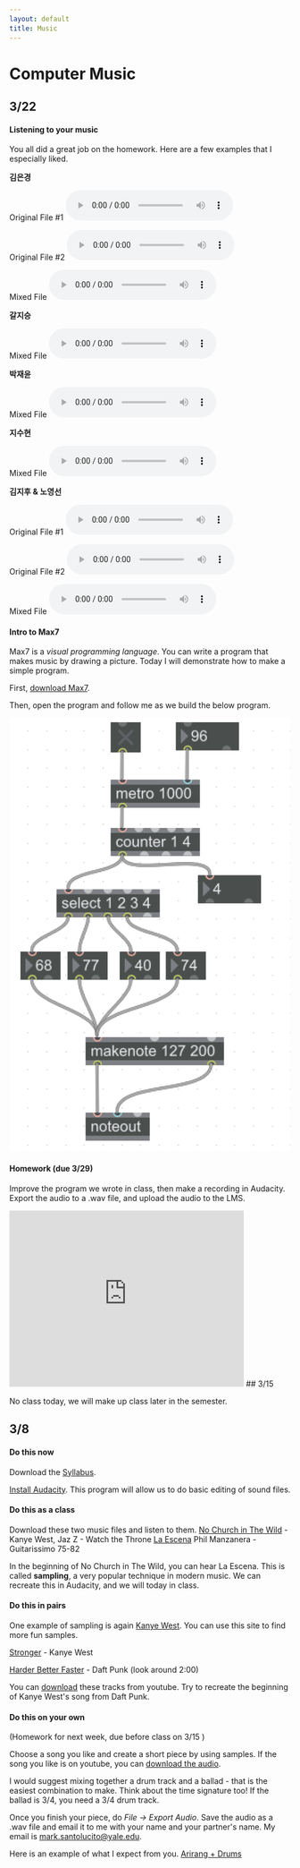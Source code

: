 ```yaml
---
layout: default
title: Music
---
```


# Computer Music

## 3/22

#### Listening to your music

You all did a great job on the homework.
Here are a few examples that I especially liked.

**김은경**
<p>
Original File #1
<audio controls>
  <source src="/ggu/music/samples/BIGBANG_BAE_BAE.mp3" type="audio/mpeg">
Your browser does not support the audio element.
</audio></p>

<p>
Original File #2
<audio controls>
  <source src="/ggu/music/samples/IF_YOU_BIGBANG.mp3" type="audio/mpeg">
Your browser does not support the audio element.
</audio></p>

<p>
Mixed File
<audio controls>
  <source src="/ggu/music/samples/Acapella_and_drums.wav" type="audio/wav">
Your browser does not support the audio element.
</audio></p>

**갈지승**
<p>
Mixed File
<audio controls>
  <source src="/ggu/music/samples/갈지승.wav" type="audio/wav">
Your browser does not support the audio element.
</audio></p>

**박재윤**
<p>
Mixed File
<audio controls>
  <source src="/ggu/music/samples/Park-Jae-yun.wav" type="audio/wav">
Your browser does not support the audio element.
</audio></p>

**지수현**
<p> Mixed File
<audio controls>
  <source src="/ggu/music/samples/지수현.wav" type="audio/wav">
Your browser does not support the audio element.
</audio></p>


**김지후 & 노영선**
<p>
Original File #1
<audio controls>
  <source src="/ggu/music/samples/Jim_Dooley.mp3" type="audio/mpeg">
Your browser does not support the audio element.
</audio></p>

<p>
Original File #2
<audio controls>
  <source src="/ggu/music/samples/MAMAMOO.mp3" type="audio/mpeg">
Your browser does not support the audio element.
</audio></p>

<p>
Mixed File
<audio controls>
  <source src="/ggu/music/samples/Acapella_drum2.wav" type="audio/wav">
Your browser does not support the audio element.
</audio></p>


#### Intro to Max7

Max7 is a *visual programming language*.
You can write a program that makes music by drawing a picture.
Today I will demonstrate how to make a simple program.

First, [download Max7](https://cycling74.com/max7/).

Then, open the program and follow me as we build the below program.

![Max_program](/ggu/music/max.png)

#### Homework (due 3/29)

Improve the program we wrote in class, then make a recording in Audacity.
Export the audio to a .wav file, and upload the audio to the LMS.

<iframe width="420" height="315" src="https://www.youtube.com/embed/LVaETZgpz5U" frameborder="0" allowfullscreen></iframe>
## 3/15

No class today, we will make up class later in the semester.

## 3/8

#### Do this now
Download the [Syllabus](/ggu/CS102.pdf).

[Install Audacity](http://www.audacityteam.org/download/).
This program will allow us to do basic editing of sound files.

#### Do this as a class
Download these two music files and listen to them.
[No Church in The Wild](/ggu/nochurch.mp3) - Kanye West, Jaz Z - Watch the Throne
[La Escena](/ggu/LaEscena.mp3) Phil Manzanera - Guitarissimo 75-82

In the beginning of No Church in The Wild, you can hear La Escena.
This is called **sampling**, a very popular technique in modern music.
We can recreate this in Audacity, and we will today in class.

#### Do this in pairs
One example of sampling is again [Kanye West](http://www.whosampled.com/sample/12/Kanye-West-Stronger-Daft-Punk-Harder,-Better,-Faster,-Stronger/). You can use this site to find more fun samples.

[Stronger](https://www.youtube.com/watch?v=PsO6ZnUZI0g) - Kanye West

[Harder Better Faster](https://www.youtube.com/watch?v=gAjR4_CbPpQ) - Daft Punk (look around 2:00)


You can [download](http://www.youtube-mp3.org/) these tracks from youtube.
Try to recreate the beginning of Kanye West's song from Daft Punk.

#### Do this on your own

(Homework for next week, due before class on 3/15 )

Choose a song you like and create a short piece by using samples.
If the song you like is on youtube, you can [download the audio](http://www.youtube-mp3.org/).

I would suggest mixing together a drum track and a ballad - that is the easiest combination to make. Think about the time signature too! If the ballad is 3/4, you need a 3/4 drum track.

Once you finish your piece, do *File -> Export Audio*. Save the audio as a .wav file and email it to me with your name and your partner's name. My email is mark.santolucito@yale.edu.

Here is an example of what I expect from you.
[Arirang + Drums](/ggu/FUNK_Arirang.wav)
